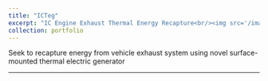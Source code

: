 ```yaml
---
title: "ICTeg"
excerpt: "IC Engine Exhaust Thermal Energy Recapture<br/><img src='/images/icteg.png'>"
collection: portfolio
---
```


Seek to recapture energy from vehicle exhaust system using novel surface-mounted thermal electric generator

---
